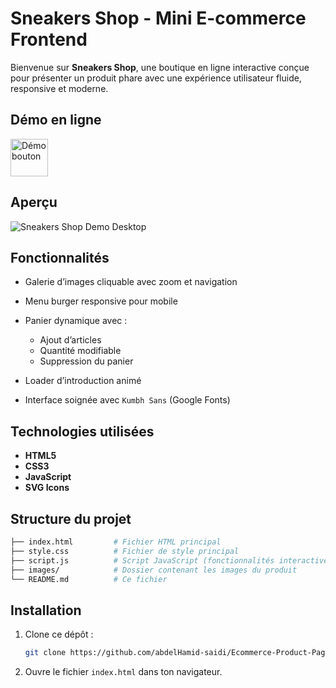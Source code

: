 # Sneakers Shop - Mini E-commerce Frontend

Bienvenue sur **Sneakers Shop**, une boutique en ligne interactive conçue pour présenter un produit phare avec une expérience utilisateur fluide, responsive et moderne.


##  Démo en ligne

  <a href="https://abdelhamid-saidi.github.io/Ecommerce-Product-Page/" target="_blank">
    <img src="https://github.com/user-attachments/assets/c32a4077-64b0-4caf-8b45-fdabc651e6d4" alt="Démo bouton" height="60">
  </a>

  
## Aperçu

![Sneakers Shop Demo Desktop](https://github.com/user-attachments/assets/9c81c69b-91bf-4bc3-8d06-84715128525f)


## Fonctionnalités

* Galerie d’images cliquable avec zoom et navigation
* Menu burger responsive pour mobile
* Panier dynamique avec :

  * Ajout d’articles
  * Quantité modifiable
  * Suppression du panier
* Loader d’introduction animé
* Interface soignée avec `Kumbh Sans` (Google Fonts)


## Technologies utilisées

* **HTML5**
* **CSS3**
* **JavaScript**
* **SVG Icons**


## Structure du projet

```bash
├── index.html         # Fichier HTML principal
├── style.css          # Fichier de style principal
├── script.js          # Script JavaScript (fonctionnalités interactives)
├── images/            # Dossier contenant les images du produit
└── README.md          # Ce fichier
```


## Installation

1. Clone ce dépôt :

   ```bash
   git clone https://github.com/abdelHamid-saidi/Ecommerce-Product-Page.git
   ```
2. Ouvre le fichier `index.html` dans ton navigateur.
